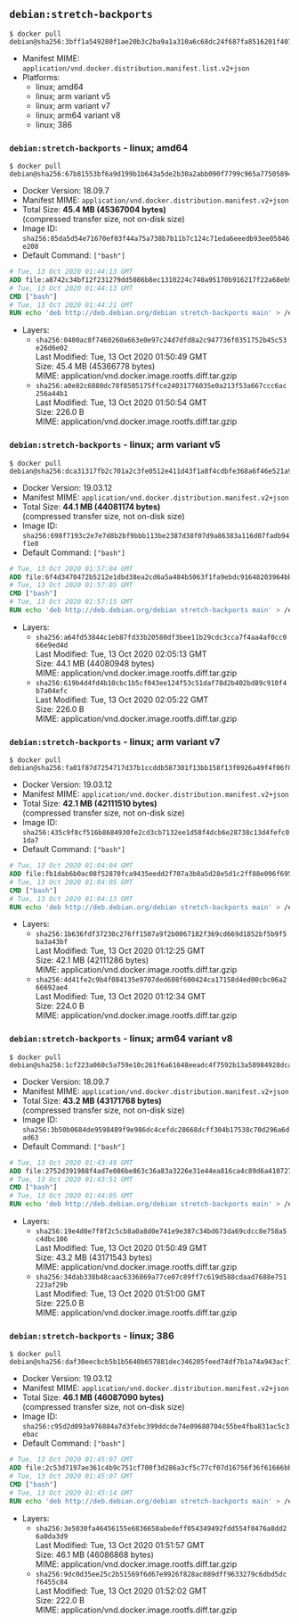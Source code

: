 ## `debian:stretch-backports`

```console
$ docker pull debian@sha256:3bff1a549280f1ae20b3c2ba9a1a310a6c68dc24f687fa8516201f4078cf7b32
```

-	Manifest MIME: `application/vnd.docker.distribution.manifest.list.v2+json`
-	Platforms:
	-	linux; amd64
	-	linux; arm variant v5
	-	linux; arm variant v7
	-	linux; arm64 variant v8
	-	linux; 386

### `debian:stretch-backports` - linux; amd64

```console
$ docker pull debian@sha256:67b81553bf6a9d199b1b643a5de2b30a2abb090f7799c965a77505894814863e
```

-	Docker Version: 18.09.7
-	Manifest MIME: `application/vnd.docker.distribution.manifest.v2+json`
-	Total Size: **45.4 MB (45367004 bytes)**  
	(compressed transfer size, not on-disk size)
-	Image ID: `sha256:85da5d54e71670ef03f44a75a738b7b11b7c124c71eda6eeedb93ee05846e208`
-	Default Command: `["bash"]`

```dockerfile
# Tue, 13 Oct 2020 01:44:13 GMT
ADD file:a8742c34bf12f231279dd5086b8ec1310224c740a95170b916217f22a68eb9a7 in / 
# Tue, 13 Oct 2020 01:44:13 GMT
CMD ["bash"]
# Tue, 13 Oct 2020 01:44:21 GMT
RUN echo 'deb http://deb.debian.org/debian stretch-backports main' > /etc/apt/sources.list.d/backports.list
```

-	Layers:
	-	`sha256:0400ac8f7460260a663e0e97c24d7dfd8a2c947736f0351752b45c53e26d6e02`  
		Last Modified: Tue, 13 Oct 2020 01:50:49 GMT  
		Size: 45.4 MB (45366778 bytes)  
		MIME: application/vnd.docker.image.rootfs.diff.tar.gzip
	-	`sha256:a0e82c6880dc78f8505175ffce24031776035e0a213f53a667ccc6ac256a44b1`  
		Last Modified: Tue, 13 Oct 2020 01:50:54 GMT  
		Size: 226.0 B  
		MIME: application/vnd.docker.image.rootfs.diff.tar.gzip

### `debian:stretch-backports` - linux; arm variant v5

```console
$ docker pull debian@sha256:dca31317fb2c701a2c3fe0512e411d43f1a8f4cdbfe368a6f46e521a97053fcb
```

-	Docker Version: 19.03.12
-	Manifest MIME: `application/vnd.docker.distribution.manifest.v2+json`
-	Total Size: **44.1 MB (44081174 bytes)**  
	(compressed transfer size, not on-disk size)
-	Image ID: `sha256:698f7193c2e7e7d8b2bf9bbb113be2387d38f07d9a86383a116d07fadb94f1e0`
-	Default Command: `["bash"]`

```dockerfile
# Tue, 13 Oct 2020 01:57:04 GMT
ADD file:6f4d3470472b5212e1dbd38ea2cd6a5a484b5063f1fa9ebdc91648203964bb75 in / 
# Tue, 13 Oct 2020 01:57:05 GMT
CMD ["bash"]
# Tue, 13 Oct 2020 01:57:15 GMT
RUN echo 'deb http://deb.debian.org/debian stretch-backports main' > /etc/apt/sources.list.d/backports.list
```

-	Layers:
	-	`sha256:a64fd53844c1eb87fd33b20580df3bee11b29cdc3cca7f4aa4af0cc066e9ed4d`  
		Last Modified: Tue, 13 Oct 2020 02:05:13 GMT  
		Size: 44.1 MB (44080948 bytes)  
		MIME: application/vnd.docker.image.rootfs.diff.tar.gzip
	-	`sha256:619b4d4fd4b10cbc1b5cf043ee124f53c51daf78d2b402bd89c910f4b7a04efc`  
		Last Modified: Tue, 13 Oct 2020 02:05:22 GMT  
		Size: 226.0 B  
		MIME: application/vnd.docker.image.rootfs.diff.tar.gzip

### `debian:stretch-backports` - linux; arm variant v7

```console
$ docker pull debian@sha256:fa01f87d7254717d37b1ccddb587301f13bb158f13f0926a49f4f06f853fcbaf
```

-	Docker Version: 19.03.12
-	Manifest MIME: `application/vnd.docker.distribution.manifest.v2+json`
-	Total Size: **42.1 MB (42111510 bytes)**  
	(compressed transfer size, not on-disk size)
-	Image ID: `sha256:435c9f8cf516b8684930fe2cd3cb7132ee1d58f4dcb6e28738c13d4fefc01da7`
-	Default Command: `["bash"]`

```dockerfile
# Tue, 13 Oct 2020 01:04:04 GMT
ADD file:fb1dab6b0ac08f52870fca9435eedd2f707a3b8a5d28e5d1c2ff88e096f695ec in / 
# Tue, 13 Oct 2020 01:04:05 GMT
CMD ["bash"]
# Tue, 13 Oct 2020 01:04:13 GMT
RUN echo 'deb http://deb.debian.org/debian stretch-backports main' > /etc/apt/sources.list.d/backports.list
```

-	Layers:
	-	`sha256:1b636fdf37230c276ff1507a9f2b0067182f369cd669d1852bf5b9f5ba3a43bf`  
		Last Modified: Tue, 13 Oct 2020 01:12:25 GMT  
		Size: 42.1 MB (42111286 bytes)  
		MIME: application/vnd.docker.image.rootfs.diff.tar.gzip
	-	`sha256:4d41fe2c9b4f084135e9707ded608f600424ca17158d4ed00cbc06a266692ae4`  
		Last Modified: Tue, 13 Oct 2020 01:12:34 GMT  
		Size: 224.0 B  
		MIME: application/vnd.docker.image.rootfs.diff.tar.gzip

### `debian:stretch-backports` - linux; arm64 variant v8

```console
$ docker pull debian@sha256:1cf223a060c5a759e10c261f6a61648eeadc4f7592b13a58984928dca2313a55
```

-	Docker Version: 18.09.7
-	Manifest MIME: `application/vnd.docker.distribution.manifest.v2+json`
-	Total Size: **43.2 MB (43171768 bytes)**  
	(compressed transfer size, not on-disk size)
-	Image ID: `sha256:3b50b0684de9598489f9e986dc4cefdc28668dcff304b17538c70d296a6dad63`
-	Default Command: `["bash"]`

```dockerfile
# Tue, 13 Oct 2020 01:43:49 GMT
ADD file:2752d391988f4ad7e086be863c36a83a3226e31e44ea816ca4c89d6a410727b1 in / 
# Tue, 13 Oct 2020 01:43:51 GMT
CMD ["bash"]
# Tue, 13 Oct 2020 01:44:05 GMT
RUN echo 'deb http://deb.debian.org/debian stretch-backports main' > /etc/apt/sources.list.d/backports.list
```

-	Layers:
	-	`sha256:19e4d0e7f8f2c5cb8a0a8d0e741e9e387c34bd673da69cdcc8e758a5c4dbc106`  
		Last Modified: Tue, 13 Oct 2020 01:50:49 GMT  
		Size: 43.2 MB (43171543 bytes)  
		MIME: application/vnd.docker.image.rootfs.diff.tar.gzip
	-	`sha256:34dab338b48caac6336869a77ce07c89ff7c619d588cdaad7688e751223af29b`  
		Last Modified: Tue, 13 Oct 2020 01:51:00 GMT  
		Size: 225.0 B  
		MIME: application/vnd.docker.image.rootfs.diff.tar.gzip

### `debian:stretch-backports` - linux; 386

```console
$ docker pull debian@sha256:daf30eecbcb5b1b5640b657881dec346205feed74df7b1a74a943acf756eed0f
```

-	Docker Version: 19.03.12
-	Manifest MIME: `application/vnd.docker.distribution.manifest.v2+json`
-	Total Size: **46.1 MB (46087090 bytes)**  
	(compressed transfer size, not on-disk size)
-	Image ID: `sha256:c95d2d093a976884a7d3febc399ddcde74e09680704c55be4fba831ac5c3ebac`
-	Default Command: `["bash"]`

```dockerfile
# Tue, 13 Oct 2020 01:45:07 GMT
ADD file:2c53d7197ae361c4b9c751cf700f3d286a3cf5c77cf07d16756f36f61666bb40 in / 
# Tue, 13 Oct 2020 01:45:07 GMT
CMD ["bash"]
# Tue, 13 Oct 2020 01:45:14 GMT
RUN echo 'deb http://deb.debian.org/debian stretch-backports main' > /etc/apt/sources.list.d/backports.list
```

-	Layers:
	-	`sha256:3e5030fa46456155e6836658abedeff054349492fdd554f0476a8dd26a0da3d9`  
		Last Modified: Tue, 13 Oct 2020 01:51:57 GMT  
		Size: 46.1 MB (46086868 bytes)  
		MIME: application/vnd.docker.image.rootfs.diff.tar.gzip
	-	`sha256:9dc0d35ee25c2b51569f6d67e9926f828ac089dff9633279c6dbd5dcf6455c84`  
		Last Modified: Tue, 13 Oct 2020 01:52:02 GMT  
		Size: 222.0 B  
		MIME: application/vnd.docker.image.rootfs.diff.tar.gzip
